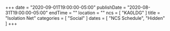 +++
date = "2020-09-01T19:00:00-05:00"
publishDate = "2020-08-31T19:00:00-05:00"
endTime = ""
location = ""
ncs = [ "KA0LDG" ]
title = "Isolation Net"
categories = [ "Social" ]
dates = [ "NCS Schedule", "Hidden" ]
+++
